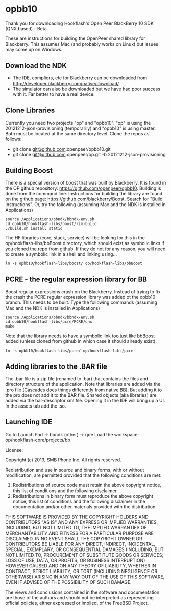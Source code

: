 opbb10
======

Thank you for downloading Hookflash's Open Peer BlackBerry 10 SDK (QNX based) - Beta.

These are instructions for building the OpenPeer shared library for Blackberry. This assumes Mac (and probably works on Linux) but issues may come up on Windows.

## Download the NDK ##
- The IDE, compliers, etc for Blackberry can be downloaded from http://developer.blackberry.com/native/download/.
- The simulator can also be downloaded but we have had poor success with it. Far better to have a real device.

## Clone Libraries ##
Currently you need two projects "op" and "opbb10". "op" is using the 20121212-json-provisioning (temporarily) and "opbb10" is using master. Both must be located at the same directory level. Clone the repos as follows:
- git clone git@github.com:openpeer/opbb10.git
- git clone git@github.com:openpeer/op.git -b 20121212-json-provisioning

## Building Boost ##
There is a special version of boost that was built by Blackberry. It is found in the OP github repository: https://github.com/openpeer/opbb10.
Building is done from the command line. Instructions for building the library are found on the github page: https://github.com/blackberry/Boost. Search for "Build Instructions". Or, try the following (assuming Mac and the NDK is installed in Applications)

    source /Applications/bbndk/bbndk-env.sh
    cd opbb10/hookflash-libs/boost/rim-build
    ./build.sh install static

The HF libraries (core, stack, service) will be looking for this in the op/hookflash-libs/bbBoost directory, which should exist as symbolic links if you cloned the repo from github.
If they do not for any reason, you will need to create a symbolic link in a shell and linking using...
    
    ln -s opbb10/hookflash-libs/boost/ op/hookflash-libs/bbBoost

## PCRE - the regular expression library for BB ##
Boost regular expressions crash on the Blackberry. Instead of trying to fix the crash the PCRE regular expression library was added ot the opbb10 branch. This needs to be built.
Type the following commands (assuming Mac and the NDK is installed in Applications)

    source /Applications/bbndk/bbndk-env.sh
    cd opbb10/hookflash-libs/pcre/PCRE/qnx
    make

Note that the library needs to have a symbolic link too just like bbBoost added (unless cloned from github in which case it should already exist).
    
    ln -s opbb10/hookflash-libs/pcre/ op/hookflash-libs/pcre

## Adding libraries to the .BAR file ##
The .bar file is a zip file (renamed to .bar) that contains the files and directory structure of the application. Note that libraries are added via the .pro file (Cascades does things differently from native BB). But adding it to the pro does not add it to the BAR file.
Shared objects (aka libraries) are added via the bar-descriptor.xml file. Opening it in the IDE will bring up a UI. In the assets tab add the .so.

## Launching IDE ##
Go to Launch Pad -> bbndk (other) -> qde
Load the workspace: op/hookflash-core/projects/bb






License:

 Copyright (c) 2013, SMB Phone Inc.
 All rights reserved.
 
 Redistribution and use in source and binary forms, with or without
 modification, are permitted provided that the following conditions are met:
 
 1. Redistributions of source code must retain the above copyright notice, this
 list of conditions and the following disclaimer.
 2. Redistributions in binary form must reproduce the above copyright notice,
 this list of conditions and the following disclaimer in the documentation
 and/or other materials provided with the distribution.
 
 THIS SOFTWARE IS PROVIDED BY THE COPYRIGHT HOLDERS AND CONTRIBUTORS "AS IS" AND
 ANY EXPRESS OR IMPLIED WARRANTIES, INCLUDING, BUT NOT LIMITED TO, THE IMPLIED
 WARRANTIES OF MERCHANTABILITY AND FITNESS FOR A PARTICULAR PURPOSE ARE
 DISCLAIMED. IN NO EVENT SHALL THE COPYRIGHT OWNER OR CONTRIBUTORS BE LIABLE FOR
 ANY DIRECT, INDIRECT, INCIDENTAL, SPECIAL, EXEMPLARY, OR CONSEQUENTIAL DAMAGES
 (INCLUDING, BUT NOT LIMITED TO, PROCUREMENT OF SUBSTITUTE GOODS OR SERVICES;
 LOSS OF USE, DATA, OR PROFITS; OR BUSINESS INTERRUPTION) HOWEVER CAUSED AND
 ON ANY THEORY OF LIABILITY, WHETHER IN CONTRACT, STRICT LIABILITY, OR TORT
 (INCLUDING NEGLIGENCE OR OTHERWISE) ARISING IN ANY WAY OUT OF THE USE OF THIS
 SOFTWARE, EVEN IF ADVISED OF THE POSSIBILITY OF SUCH DAMAGE.
 
 The views and conclusions contained in the software and documentation are those
 of the authors and should not be interpreted as representing official policies,
 either expressed or implied, of the FreeBSD Project.
